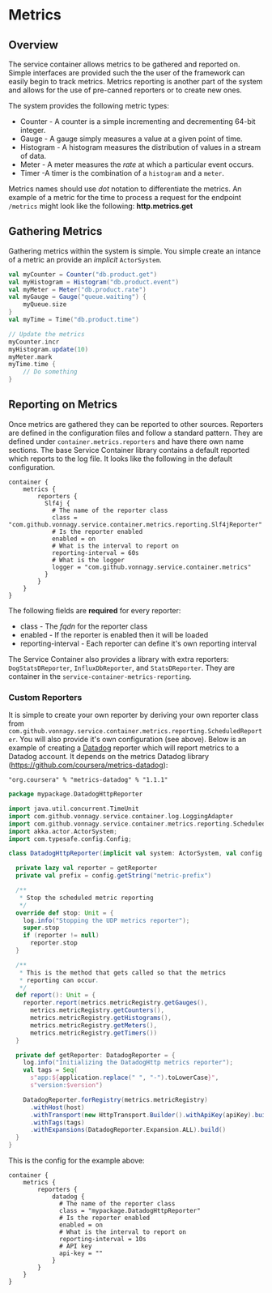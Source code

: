 # Metrics

## Overview

The service container allows metrics to be gathered and reported on. Simple interfaces are provided such the the user of
the framework can easily begin to track metrics. Metrics reporting is another part of the system and allows for the use of
pre-canned reporters or to create new ones. 
 
The system provides the following metric types:

* Counter - A counter is a simple incrementing and decrementing 64-bit integer.
* Gauge - A gauge simply measures a value at a given point of time.
* Histogram - A histogram measures the distribution of values in a stream of data.
* Meter - A meter measures the *rate* at which a particular event occurs.
* Timer -A timer is the combination of a `histogram` and a `meter`.

Metrics names should use *dot* notation to differentiate the metrics. An example of a metric for the time to process a request for the endpoint `/metrics` might look like the following: **http.metrics.get**

## Gathering Metrics
Gathering metrics within the system is simple. You simple create an intance of a metric an provide an _implicit_ `ActorSystem`.

```scala
val myCounter = Counter("db.product.get")
val myHistogram = Histogram("db.product.event")
val myMeter = Meter("db.product.rate")
val myGauge = Gauge("queue.waiting") {
    myQueue.size
}
val myTime = Time("db.product.time")

// Update the metrics
myCounter.incr
myHistogram.update(10)
myMeter.mark
myTime.time {
    // Do something
}
```

## Reporting on Metrics
Once metrics are gathered they can be reported to other sources. Reporters are defined in the configuration files and follow a standard pattern. They are defined under `container.metrics.reporters` and have there own name sections. The base Service Container library contains a default reported which reports to the log file. It looks like the following in the default configuration.

```hocon
container {
    metrics {
        reporters {
          Slf4j {
            # The name of the reporter class
            class = "com.github.vonnagy.service.container.metrics.reporting.Slf4jReporter"
            # Is the reporter enabled
            enabled = on
            # What is the interval to report on
            reporting-interval = 60s
            # What is the logger
            logger = "com.github.vonnagy.service.container.metrics"
          }
        }
    }
}
```

The following fields are **required** for every reporter:
* class - The *fqdn* for the reporter class
* enabled - If the reporter is enabled then it will be loaded
* reporting-interval - Each reporter can define it's own reporting interval

The Service Container also provides a library with extra reporters: `DogStatsDReporter`, `InfluxDbReporter`, and `StatsDReporter`. They are container in the `service-container-metrics-reporting`.

### Custom Reporters
It is simple to create your own reporter by deriving your own reporter class from `com.github.vonnagy.service.container.metrics.reporting.ScheduledReporter`. 
You will also provide it's own configuration (see above). Below is an example of creating a [Datadog](https://www.datadoghq.com/) reporter which will report metrics to a Datadog account. 
It depends on the metrics Datadog library (https://github.com/coursera/metrics-datadog):

`"org.coursera" % "metrics-datadog" % "1.1.1"`

```scala
package mypackage.DatadogHttpReporter

import java.util.concurrent.TimeUnit
import com.github.vonnagy.service.container.log.LoggingAdapter
import com.github.vonnagy.service.container.metrics.reporting.ScheduledReporter
import akka.actor.ActorSystem;
import com.typesafe.config.Config;

class DatadogHttpReporter(implicit val system: ActorSystem, val config: Config) extends ScheduledReporter with LoggingAdapter {

  private lazy val reporter = getReporter
  private val prefix = config.getString("metric-prefix")

  /**
   * Stop the scheduled metric reporting
   */
  override def stop: Unit = {
    log.info("Stopping the UDP metrics reporter");
    super.stop
    if (reporter != null)
      reporter.stop
  }

  /**
   * This is the method that gets called so that the metrics
   * reporting can occur.
   */
  def report(): Unit = {
    reporter.report(metrics.metricRegistry.getGauges(),
      metrics.metricRegistry.getCounters(),
      metrics.metricRegistry.getHistograms(),
      metrics.metricRegistry.getMeters(),
      metrics.metricRegistry.getTimers())
  }

  private def getReporter: DatadogReporter = {
    log.info("Initializing the DatadogHttp metrics reporter");
    val tags = Seq(
      s"app:${application.replace(" ", "-").toLowerCase}",
      s"version:$version")

    DatadogReporter.forRegistry(metrics.metricRegistry)
      .withHost(host)
      .withTransport(new HttpTransport.Builder().withApiKey(apiKey).build())
      .withTags(tags)
      .withExpansions(DatadogReporter.Expansion.ALL).build()
  }
}
```

This is the config for the example above:
```hocon
container {
    metrics {
        reporters {
            datadog {
              # The name of the reporter class
              class = "mypackage.DatadogHttpReporter"
              # Is the reporter enabled
              enabled = on
              # What is the interval to report on
              reporting-interval = 10s
              # API key
              api-key = ""
            }
        }
    }
}
```



